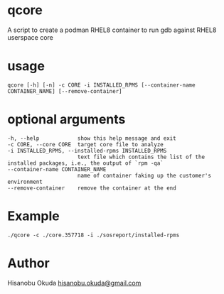 qcore
=====

A script to create a podman RHEL8 container to run gdb against RHEL8 userspace core

# usage

    qcore [-h] [-n] -c CORE -i INSTALLED_RPMS [--container-name CONTAINER_NAME] [--remove-container]

# optional arguments

    -h, --help            show this help message and exit
    -c CORE, --core CORE  target core file to analyze
    -i INSTALLED_RPMS, --installed-rpms INSTALLED_RPMS
                          text file which contains the list of the installed packages, i.e., the output of `rpm -qa`
    --container-name CONTAINER_NAME
                          name of container faking up the customer's environment
    --remove-container    remove the container at the end

# Example

    ./qcore -c ./core.357718 -i ./sosreport/installed-rpms

# Author

Hisanobu Okuda hisanobu.okuda@gmail.com
